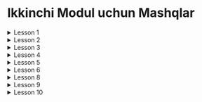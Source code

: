# Ikkinchi Modul uchun Mashqlar

<details>
<summary>Lesson 1</summary>
<ul>
<details>
<summary>1. Book Class - Oson</summary>

* Kitob classini yarating
* Nomi, Muallifi, SahifaSoni nomli fieldlari bo'lsin
* Nom, muallifi, sahifaSoni malumotlarini chiqaruvchi
  print method bo'lsin va ekranga malumotlar chiqarilsin

</details>
</ul>

<ul>
<details>
<summary>2. Kalkulator class - Qiyin</summary>

* Kalkulator classi yaratilsin
* 2ta sonni saqlovchi first va second , belgi saqlovchi sign va natijani saqlochi result fieldi bo'lsin
* calculate methodi bo'lsin . First va second methodi sign orqali qiymatlarni hisoblasin.
  Masalan: signni qiymati ( + ) bo'ladigan bo'lsa first va secondni yi'gindisini resultga o'zlashtirsin;
* Print methodi ham bo'lsin. Malumotlarni "first sign second = result" ko'rinishida chop etsin

</details>
</ul>

<ul>
<details>
<summary>3. Todo Class - Juda Qiyin</summary>

* Todo Classi yaratilsin
* Nomi, tugash muddatini anglatuvchi day(kun),
  bajarilgani yoki yo'qligini bildiradigan isComplete(bajarilganmi),
  todo ni o'chirilgan yoki yo'qligini bildiruchi isDeleted(o'chirilganmi) nomli fieldlari bo'lsin.
* done(bajarildi), deleted(o'chirildi) va malumotlarni "Nomi day isCompleted" ko'rinishida print nomli methodlari bo'
  lsin.
* objectlar massivda saqlansin va ochilmaganlarini consolega chizing.

</details>
</ul>

</details>
<details>
<summary>Lesson 2</summary>

<h3> Har bir topshiriq com.pdp.online.task.number o'ziga hos package yo'llarida yozilsin!</h3>

Masalan: com.pdp.online.task.one.Rectangle, com.pdp.online.task.two.User
<ul>
<details>
<summary>1. Rectangle(to'rtburchak) Class - Oson</summary>

* Width, height va result fieldlari bo'lgan Rectangle classini encapsulation prinsipi asosida yarating
* result ga to'rtburchakning yuzi hisoblanib o'zlashtiradigan calculate methodi bo'lsin
* "width * height = reult" ko'rinishida consolega chop etilsin.

</details>
</ul>
<ul>
<details>
<summary>2. User Class - Oson</summary>

* Ism, Familya, PhoneNumber, Age va isMale fieldlari bo'lgan User classini encapsulation prinsipi asosida yarating
* "Ismi: Familya Ism, yoshi: age, telefoni raqami: phoneNumber, Jinsi: isMale" ko'rinishida consolega chop etilsin.

</details>
</ul>
<ul>
<details>
<summary>3. ClassRoom Class - Qiyin</summary>

* roomNumber,teacherName,teacherPhoneNumber, studentName (bittadan ko'p bo'ladi) va studentCount
  fieldlari bo'lgan ClassRoom classini encapsulation prinsipi asosida yarating
* Malumotlar console orqali kiritilsin.
* roomnumber, teacherNmae va studentlarini chop eting

</details>
</ul>
<ul>
<details>
<summary>3. Pen Class - Juda Qiyin</summary>

* miqdor,clicked va oneLetter fieldlari bo'lgan Pen Classi encapsulation prinsplariga asoslangan holda yaratilsin.
* Miqdor -> ruchkani siyohi qanchaligi
* Clicked -> ruchka bosilganmi yoki yo'q
* OneLetter -> bitta harf uchun qancha siyoh ketishi
* write methodi orqali ruchka yoshishni boshlasin. Katta harf yozilganda kichkina harfga qaraganda
  2 barobar siyoh sarflasin, agarda bo'sh joy keladigan bo'lsa siyoh sarflanmasin. Agar siyoh tugasa ruchka yozishdan
  to'xtasin va yozilgan text consolega chiqarilsin.

</details>
</ul>
</details>
<details>
<summary> Lesson 3 </summary>
<ul>
<details>
<summary>1.Topshiriq - Oson</summary>

<img src="../needed_sources/model2-lesson3-task1.png" alt="not found">

Rasmbda berilgan struktura asosida classlarni yarating.
</details>
</ul>
<ul>
<details>
<summary>2.Topshiriq - Juda Qiyin</summary>

<img src="../needed_sources/model2-lesson3-task3.png" alt="not found">

* Rasmbda berilgan struktura asosida classlarni yarating.
* Bir necha Student objectlar dan tashkil topgan massiv yarating
* Password ni reset qiladigan method yozing. Va ushbu method ga phone, yangi password hamda eski password berilsa va shu phone bilan password di teng bo'lgan student ni password n i yangi password ga o'zgartirsin.

</details>
</ul>
</details>
<details>
<summary>Lesson 4</summary>
<ul>
<details>
<summary>1.Topshiriq - Oson</summary>

<p>Har xil shaklarning premetrini hisoblovchi methodlari bor bo'lgan 
Figure classini polymorphismni overloading usulini qo’llagan holda yarating: </p>

* To'g'ri to'rtburchak(2 ta son beriladi)
* Uchburchak (3 ta son beriladi)
* Kvadrat (1 ta son beriladi)
* BeshBurchak (5 ta son beriladi)

</details>
</ul>
<ul>
<details>
<summary>2.Topshiriq - Qiyin</summary>

<p> Math classini o'zimiz polymorphism dan foydalanib yaratish. </br> 
MyMath classini yarating. 2 ta sonni qoshuvchi methodlarni overloading qiling</p>

* matn va sonni ni qo'shadigan
* matn va double ni qo'shadigan
* matn va matn ni qo'shadigan
* son va sonni ni qo'shadigan
* double va double ni qo'shadigan
* double va sonni ni qo'shadigan

</details>
</ul>
<ul>
<details>
<summary>3.Topshiriq - Oson</summary>

<img src="../needed_sources/243.png" alt="not found">
<p>Rasmda berilgan struktura asosida klasslarni yarating. work() methodini overriding usulida amalga oshiring.</p>

</details>
</ul>
<ul>
<details>
<summary>4.Topshiriq - Oson</summary>

<img src="../needed_sources/244.png" alt="not found">
<p>Rasmda berilgan struktura asosida klasslarni yarating. live() va eat() methodlarini overriding usulida amalga oshiring.</p>

</details>
</ul>
</details>
<details>
<summary>Lesson 5</summary>
<ul>
<details>
<summary>1.Topshiriq - Oson</summary>

* Person abstract classini yarating undan, Student,Techaer,Parent classlari extend oladin;
* Person classida name,phone,speak(),walk() methodlari bo'lsin;

</details>
</ul>

<ul>
<details>
<summary>2.Topshiriq - Qiyin</summary>

* Animal, Pet, Wild interfacelarini yarating;
* Lion, Dog, Cat, Bird classlarini yarating;
* Lion classi Animal va Wild interfacelaridan voris olsin;
* Dog va Cat classlari Animal va Ped interfacelaridan voris olsin
* Bird clasi esa faqat Animal interfacedan voris olsin

</details>
</ul>

<ul>
<details>
<summary>3.Topshiriq - Qiyin</summary>

* Texnika marker interfaceni yarating .
* Texnika interfacedan ndan Vehicle and Equipment abstract classlari voris olsin .
* Malibu, Spark classlari Vehicledan classidan voris olsin .
* WashingMachine va Television classlari Equipmentdan voris olsin .

</details>
</ul>

</details>

<details>
<summary>Lesson 6</summary>
<ul>
<details>
<summary>1.Topshiriq - Oson</summary>

* BigInteger classidan foydalanib kichkin calculator dasturini yasang .

</details>
</ul>
<ul>
<details>
<summary>2.Topshiriq - Oson</summary>

* BigDecimal classidan foydalanib kichkin pullarni valyuta boyicha almashtiradigan dastur yarating .
* Qiymatlarni esa String wrapper classiga berib qiymatni uzunligi bilan ekranga chiqaring

</details>
</ul>
<ul>
<details>
<summary>3.Topshiriq - Qiyin</summary>

* Parent classini yarating uning ichida bitta static va static bo'lmagan inner sinf yarating.
  Har bir inner class ichida bethod yaratib ularning ichida local inner class yarating

</details>
</ul>
</details>

<details>
<summary>Lesson 8</summary>

<ul>
<details>
<summary>1.Topshiriq - Oson</summary>

* Name,Author,PageCount,PriceBook fieldlari bo'lgan record classini yarating
* Object yaratib har birini ekranga chiqaring
* Object yaratilyapganda Compact constructorda berilgan qiymatlarni tekshiring
* Name va Auther bo'sh textga yoki nullga teng bo'ladigan bo'lsa yoki pageCount 0 dan kichim bo'ladigan bo'lsa
  xatolik haqida ekranga chiqarib keyin yaratilgan objectni chiqaring

</details>
</ul>

<ul>
<details>
<summary>2.Topshiriq - Oson</summary>

* regionName,DistrictName,homeNumber fieldlari bo'lgan Locatioin record classini yarating
* Name,Phone fieldlari va Location record classi bo'lgan User classini yarating
* Oldin ularga instance block orqali default qiymatlar bering Object yaratilganda qiymat berilmasa default qiymatni
  oladigan qiling
* va qiymatni ekranga chop eting

</details>
</ul>

</details>

<details>
<summary>Lesson 9</summary>

<ul>
<details>
<summary>1.Topshiriq - Qiyin</summary>

* O'lchamlarni saqlovchi Size nomli Enum classi yarating unda S,M,X,XL qiymatlari bo'lsin.
* Jinslarni saqlash uchun Gender Enumini yarating unda MALE,FEMALE qiymatlari bo'lsin
* Clothes nomli class yarating unda rangi va Size enumini ham saqlang
* Class yaratyapganda asosiy qoidalariga etibor bering
* Bir nechta Clothes classidan object yaratib ularni hammasini var keywordli o'zgaruvchilarga saqlang
* Hammasini ekranga chop eting

</details>
</ul>

<ul>
<details>
<summary>2.Topshiriq - Qiyin</summary>

* Asosit logikalar yozish uchun Application classini yarating.
* run() methodida hamma logikalar joylashtirilsin.
* Bu classni ishlatish uchun Singleton design patternidan foydalaning
* Buning uchun class ichida instance yaratuvchi va qaytaruvchi method yarating.
* Phone classini yarating name,model enum classi va storage fieldlarini salvochi
* Model enumida PHONE,SAMSUNG,REDMI qiymatlari bo'lsin
* instance orqali run methodini ishga tushuring

</details>
</ul>

</details>

<details>
<summary>Lesson 10</summary>

### Yakuniy Project
### Juda Qiyin

<img src="../needed_sources/2101.png">

* Pasword, user name  va roleni saqlaydigan 3 lik array yarating yani matrix - > String [][] list = new String [10][3];
* role da Role Enumining qiymatlari saqlanadi Role{ STUDENT, TEACHER} enami.
* 5 ta user qo'shing 
* User dan 1.kirish yoki 2.registeratsiya qilish tanlovlarini so'rang
* Registratsiyani yani 2 ni bossa user malumotlarini to'ldirsin default xolatda qoshilgan user STUDENT role i bilan qoshilsin
* user kiritgan password va user name listda boladigan bolsa.
* "User already exist" deb gan habardi consolega chop eting
* Agar user 1 ni kirishni bossa Systemega kiryapganda userni password va user nameini so'rang
* shunaqa password va usernameli user listda topilsa systemaga kirsin agar topilmasa
* "User not found" degan habar chop etilsin
* Questionlarni saqlovchi array bo'lsin -> Question[] questions = new Questions[10];
* Question va Answer classlari
```java
class Question {
  private String question; // savol
  private Answer[] answers = new Answer[4];
}
class Answer{
    String answer; // javobi
    boolean isCorrect; // shu javobi togrimi
}
```

* Systemaga muaffaqiyatli kirgan user ning role i Student yoki User bo'ladigan bo'lsa unga 2ta menu 1. Start, 2. Exit lar chiqsin
* 2 bosilgan da sistemadan chiqib ketsin.
* 1 ni bosganda quiz boshlansin.
* Questions listidagi questionlar bir ma bir " Question classining question filedi -> answer arrayining hamma answer fieldlari" ko'rinishida chop eting.
* Masalan :  2+2 = ? -> 1. 3 , 2. 5 , 3. 4,  4. 9 
  Agar user 1 ni tanlasa demak 3 javobini bergan bo'ladi
* User natijalarini saqlab ketuvchi String[][] userResult = new String [10][3]; massivni yarating
* masalan userList[0] = {"2+2","1","false"}; korinishida bo'ladi
* Quiz oxirida userResult listini "userResult[i][0] -> userResult[i][1] => userResult[i][1]" ko'rinishida ekranga chop eting
* Agar systemaga kirgan Techer bo'ladigan bo'lsa quiz o'zgartirishlar kirita olsin yani
  unga 1.Create Quiz, 2. Delete Quiz, 3. Update Quiz, 4. List Quiz, 5. Exit tanlovlari berilsin
* 1 ni bosganda yangi question kirita olsin bir nechta natogri answer va togri answer bilan
* 2 ni bosganda questionni o'chira olsin
* 3 ni bosganda questionni update qila olsin
* 4 ni bosganda question listidagi elementlarni forEach orqali ekranga chop etilsin
* 5 ni bosganda systemadan chiqib ketsin.
* Package, Class, method, fieldlarga doc yozing va javaDoc generate qiling  
</details>

